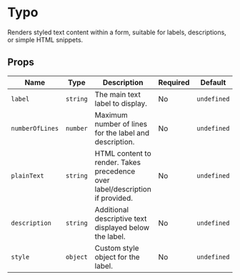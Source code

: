 # Typo

Renders styled text content within a form, suitable for labels, descriptions, or simple HTML snippets.

## Props

| Name            | Type     | Description                                                              | Required | Default     |
| --------------- | -------- | ------------------------------------------------------------------------ | -------- | ----------- |
| `label`         | `string` | The main text label to display.                                          | No       | `undefined` |
| `numberOfLines` | `number` | Maximum number of lines for the label and description.                   | No       | `undefined` |
| `plainText`     | `string` | HTML content to render. Takes precedence over label/description if provided. | No       | `undefined` |
| `description`   | `string` | Additional descriptive text displayed below the label.                   | No       | `undefined` |
| `style`         | `object` | Custom style object for the label.                                       | No       | `undefined` |